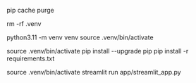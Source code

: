 pip cache purge

rm -rf .venv

python3.11 -m venv venv
source .venv/bin/activate

source .venv/bin/activate
pip install --upgrade pip
pip install -r requirements.txt

source .venv/bin/activate
streamlit run app/streamlit_app.py